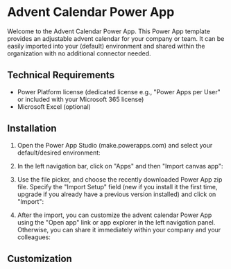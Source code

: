 # Advent Calendar Power App
Welcome to the Advent Calendar Power App. This Power App template provides an adjustable advent calendar for your company or team. It can be easily imported into your (default) environment and shared within the organization with no additional connector needed.

## Technical Requirements
* Power Platform license (dedicated license e.g., "Power Apps per User" or included with your Microsoft 365 license)
* Microsoft Excel (optional)

## Installation
1. Open the Power App Studio (make.powerapps.com) and select your default/desired environment:

2. In the left navigation bar, click on "Apps" and then "Import canvas app":

3. Use the file picker, and choose the recently downloaded Power App zip file. Specify the "Import Setup" field (new if you install it the first time, upgrade if you already have a previous version installed) and click on "Import":

4. After the import, you can customize the advent calendar Power App using the "Open app" link or app explorer in the left navigation panel. Otherwise, you can share it immediately within your company and your colleagues:

## Customization
